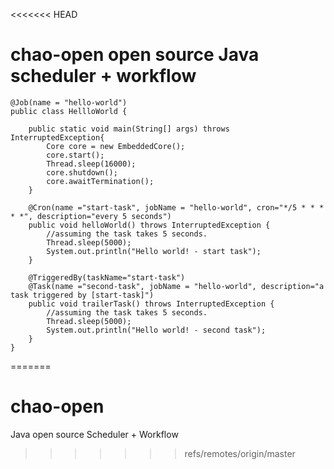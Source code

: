 <<<<<<< HEAD
# chao-open  open source Java scheduler + workflow


	@Job(name = "hello-world")
	public class HellloWorld {
	
		public static void main(String[] args) throws InterruptedException{
			Core core = new EmbeddedCore();
			core.start();
			Thread.sleep(16000);
			core.shutdown();
			core.awaitTermination();
		}
	
		@Cron(name ="start-task", jobName = "hello-world", cron="*/5 * * * * *", description="every 5 seconds")
		public void helloWorld() throws InterruptedException {
			//assuming the task takes 5 seconds.
			Thread.sleep(5000);
			System.out.println("Hello world! - start task");
		}
	
		@TriggeredBy(taskName="start-task")
		@Task(name ="second-task", jobName = "hello-world", description="a task triggered by [start-task]")
		public void trailerTask() throws InterruptedException {
			//assuming the task takes 5 seconds.
			Thread.sleep(5000);
			System.out.println("Hello world! - second task");
		}
	}

=======
# chao-open
Java open source Scheduler + Workflow
>>>>>>> refs/remotes/origin/master
